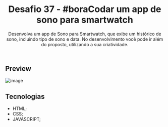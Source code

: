 <header>
  <h1>Desafio 37 - #boraCodar um app de sono para smartwatch</h1>
  <p>Desenvolva um app de Sono para Smartwatch, que exibe um histórico de sono, incluindo tipo de sono e data. No desenvolvimento você pode ir além do proposto, utilizando a sua criatividade.</p>
</header>

## Preview
![image](https://github.com/user-attachments/assets/fd958861-6460-4100-96e1-5288a739208e)

## Tecnologias
- HTML;
- CSS;
- JAVASCRIPT;

## 
